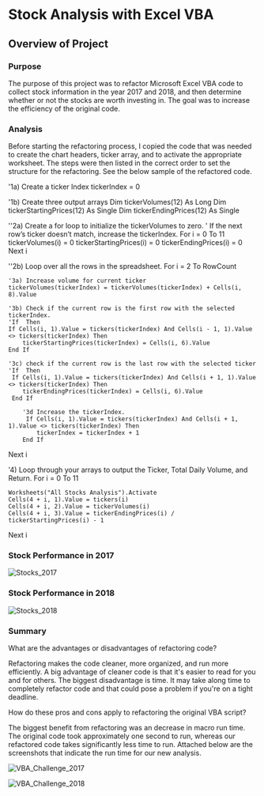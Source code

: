 # Stock Analysis with Excel VBA

## Overview of Project

### Purpose
The purpose of this project was to refactor Microsoft Excel VBA code to collect stock information in the year 2017 and 2018, and then determine whether or not the stocks are worth investing in. The goal was to increase the efficiency of the original code.

### Analysis
Before starting the refactoring process, I copied the code that was needed to create the chart headers, ticker array, and to activate the appropriate worksheet. The steps were then listed in the correct order to set the structure for the refactoring. See the below sample of the refactored code.


'1a) Create a ticker Index
tickerIndex = 0

'1b) Create three output arrays
Dim tickerVolumes(12) As Long
Dim tickerStartingPrices(12) As Single
Dim tickerEndingPrices(12) As Single

''2a) Create a for loop to initialize the tickerVolumes to zero.
' If the next row’s ticker doesn’t match, increase the tickerIndex.
For i = 0 To 11
    tickerVolumes(i) = 0
    tickerStartingPrices(i) = 0
    tickerEndingPrices(i) = 0
Next i

''2b) Loop over all the rows in the spreadsheet.
For i = 2 To RowCount

    '3a) Increase volume for current ticker
    tickerVolumes(tickerIndex) = tickerVolumes(tickerIndex) + Cells(i, 8).Value
    
    '3b) Check if the current row is the first row with the selected tickerIndex.
    'If  Then
    If Cells(i, 1).Value = tickers(tickerIndex) And Cells(i - 1, 1).Value <> tickers(tickerIndex) Then
        tickerStartingPrices(tickerIndex) = Cells(i, 6).Value
    End If
    
    '3c) check if the current row is the last row with the selected ticker
    'If  Then
     If Cells(i, 1).Value = tickers(tickerIndex) And Cells(i + 1, 1).Value <> tickers(tickerIndex) Then
        tickerEndingPrices(tickerIndex) = Cells(i, 6).Value
     End If

        '3d Increase the tickerIndex.
         If Cells(i, 1).Value = tickers(tickerIndex) And Cells(i + 1, 1).Value <> tickers(tickerIndex) Then
            tickerIndex = tickerIndex + 1
        End If

Next i

'4) Loop through your arrays to output the Ticker, Total Daily Volume, and Return.
For i = 0 To 11
    
    Worksheets("All Stocks Analysis").Activate
    Cells(4 + i, 1).Value = tickers(i)
    Cells(4 + i, 2).Value = tickerVolumes(i)
    Cells(4 + i, 3).Value = tickerEndingPrices(i) / tickerStartingPrices(i) - 1
    
Next i

### Stock Performance in 2017

![Stocks_2017](https://user-images.githubusercontent.com/105829106/172744579-270b2b3d-ff2c-4c4e-8a06-286f4f6461a4.PNG)



### Stock Performance in 2018


![Stocks_2018](https://user-images.githubusercontent.com/105829106/172744637-6141e722-3ba5-42cb-af8b-eacdc81c78fc.PNG)



### Summary

What are the advantages or disadvantages of refactoring code?

Refactoring makes the code cleaner, more organized, and run more efficiently. A big advantage of cleaner code is that it's easier to read for you and for others. The biggest disadvantage is time. It may take along time to completely refactor code and that could pose a problem if you're on a tight deadline.

How do these pros and cons apply to refactoring the original VBA script?

The biggest benefit from refactoring was an decrease in macro run time. The original code took approximately one second to run, whereas our refactored code takes significantly less time to run. Attached below are the screenshots that indicate the run time for our new analysis.



![VBA_Challenge_2017](https://user-images.githubusercontent.com/105829106/172744654-ebd425ed-355a-43b4-a75d-1b2a306a35a5.PNG)


![VBA_Challenge_2018](https://user-images.githubusercontent.com/105829106/172744673-f96d277e-0a47-438a-a919-87b6f25e3037.PNG)
